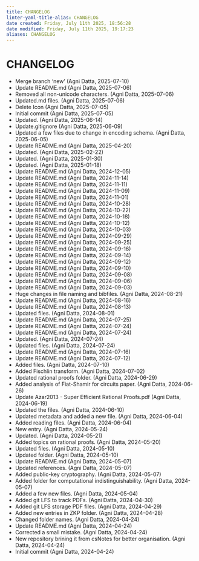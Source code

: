 ```yaml
---
title: CHANGELOG
linter-yaml-title-alias: CHANGELOG
date created: Friday, July 11th 2025, 18:56:28
date modified: Friday, July 11th 2025, 19:17:23
aliases: CHANGELOG
---
```


# CHANGELOG

- Merge branch ‘new’ (Agni Datta, 2025-07-10)
- Update README.md (Agni Datta, 2025-07-06)
- Removed all non-unicode characters. (Agni Datta, 2025-07-06)
- Updated.md files. (Agni Datta, 2025-07-06)
- Delete Icon (Agni Datta, 2025-07-05)
- Initial commit (Agni Datta, 2025-07-05)
- Updated. (Agni Datta, 2025-06-14)
- Update.gitignore (Agni Datta, 2025-06-09)
- Updated a few files due to change in encoding schema. (Agni Datta, 2025-06-05)
- Update README.md (Agni Datta, 2025-04-20)
- Updated. (Agni Datta, 2025-02-22)
- Updated. (Agni Datta, 2025-01-30)
- Updated. (Agni Datta, 2025-01-18)
- Update README.md (Agni Datta, 2024-12-05)
- Update README.md (Agni Datta, 2024-11-14)
- Update README.md (Agni Datta, 2024-11-11)
- Update README.md (Agni Datta, 2024-11-09)
- Update README.md (Agni Datta, 2024-11-01)
- Update README.md (Agni Datta, 2024-10-28)
- Update README.md (Agni Datta, 2024-10-22)
- Update README.md (Agni Datta, 2024-10-18)
- Update README.md (Agni Datta, 2024-10-12)
- Update README.md (Agni Datta, 2024-10-03)
- Update README.md (Agni Datta, 2024-09-29)
- Update README.md (Agni Datta, 2024-09-25)
- Update README.md (Agni Datta, 2024-09-16)
- Update README.md (Agni Datta, 2024-09-14)
- Update README.md (Agni Datta, 2024-09-12)
- Update README.md (Agni Datta, 2024-09-10)
- Update README.md (Agni Datta, 2024-09-08)
- Update README.md (Agni Datta, 2024-09-06)
- Update README.md (Agni Datta, 2024-09-03)
- Huge changes in file naming and bibfiles. (Agni Datta, 2024-08-21)
- Update README.md (Agni Datta, 2024-08-16)
- Update README.md (Agni Datta, 2024-08-13)
- Updated files. (Agni Datta, 2024-08-01)
- Update README.md (Agni Datta, 2024-07-25)
- Update README.md (Agni Datta, 2024-07-24)
- Update README.md (Agni Datta, 2024-07-24)
- Updated. (Agni Datta, 2024-07-24)
- Updated files. (Agni Datta, 2024-07-24)
- Update README.md (Agni Datta, 2024-07-16)
- Update README.md (Agni Datta, 2024-07-12)
- Added files. (Agni Datta, 2024-07-10)
- Added Fischlin transform. (Agni Datta, 2024-07-02)
- Updated rational proofs folder. (Agni Datta, 2024-06-29)
- Added analysis of Fiat-Shamir for circuits paper. (Agni Datta, 2024-06-26)
- Update Azar2013 - Super Efficient Rational Proofs.pdf (Agni Datta, 2024-06-19)
- Updated the files. (Agni Datta, 2024-06-10)
- Updated metadata and added a new file. (Agni Datta, 2024-06-04)
- Added reading files. (Agni Datta, 2024-06-04)
- New entry. (Agni Datta, 2024-05-24)
- Updated. (Agni Datta, 2024-05-21)
- Added topics on rational proofs. (Agni Datta, 2024-05-20)
- Updated files. (Agni Datta, 2024-05-10)
- Updated folder. (Agni Datta, 2024-05-10)
- Update README.md (Agni Datta, 2024-05-07)
- Updated references. (Agni Datta, 2024-05-07)
- Added public-key cryptography. (Agni Datta, 2024-05-07)
- Added folder for computational indistinguishability. (Agni Datta, 2024-05-07)
- Added a few new files. (Agni Datta, 2024-05-04)
- Added git LFS to track PDFs. (Agni Datta, 2024-04-30)
- Added git LFS storage PDF files. (Agni Datta, 2024-04-29)
- Added new entries in ZKP folder. (Agni Datta, 2024-04-28)
- Changed folder names. (Agni Datta, 2024-04-24)
- Update README.md (Agni Datta, 2024-04-24)
- Corrected a small mistake. (Agni Datta, 2024-04-24)
- New repository brining it from csNotes for better organisation. (Agni Datta, 2024-04-24)
- Initial commit (Agni Datta, 2024-04-24)
